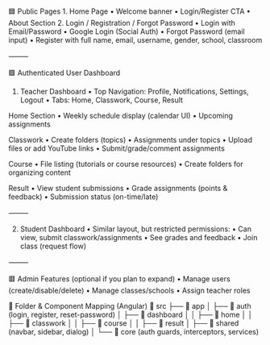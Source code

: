🟦 Public Pages
	1.	Home Page
	•	Welcome banner
	•	Login/Register CTA
	•	About Section
	2.	Login / Registration / Forgot Password
	•	Login with Email/Password
	•	Google Login (Social Auth)
	•	Forgot Password (email input)
	•	Register with full name, email, username, gender, school, classroom

⸻

🟩 Authenticated User Dashboard

1. Teacher Dashboard
	•	Top Navigation: Profile, Notifications, Settings, Logout
	•	Tabs: Home, Classwork, Course, Result

Home Section
	•	Weekly schedule display (calendar UI)
	•	Upcoming assignments

Classwork
	•	Create folders (topics)
	•	Assignments under topics
	•	Upload files or add YouTube links
	•	Submit/grade/comment assignments

Course
	•	File listing (tutorials or course resources)
	•	Create folders for organizing content

Result
	•	View student submissions
	•	Grade assignments (points & feedback)
	•	Submission status (on-time/late)

⸻

2. Student Dashboard
	•	Similar layout, but restricted permissions:
	•	Can view, submit classwork/assignments
	•	See grades and feedback
	•	Join class (request flow)

⸻

🟥 Admin Features (optional if you plan to expand)
	•	Manage users (create/disable/delete)
	•	Manage classes/schools
	•	Assign teacher roles

  📁 Folder & Component Mapping (Angular)
  📂 src
├── 📁 app
│   ├── 📁 auth (login, register, reset-password)
│   ├── 📁 dashboard
│   │   ├── 📁 home
│   │   ├── 📁 classwork
│   │   ├── 📁 course
│   │   ├── 📁 result
│   ├── 📁 shared (navbar, sidebar, dialog)
│   └── 📁 core (auth guards, interceptors, services)
